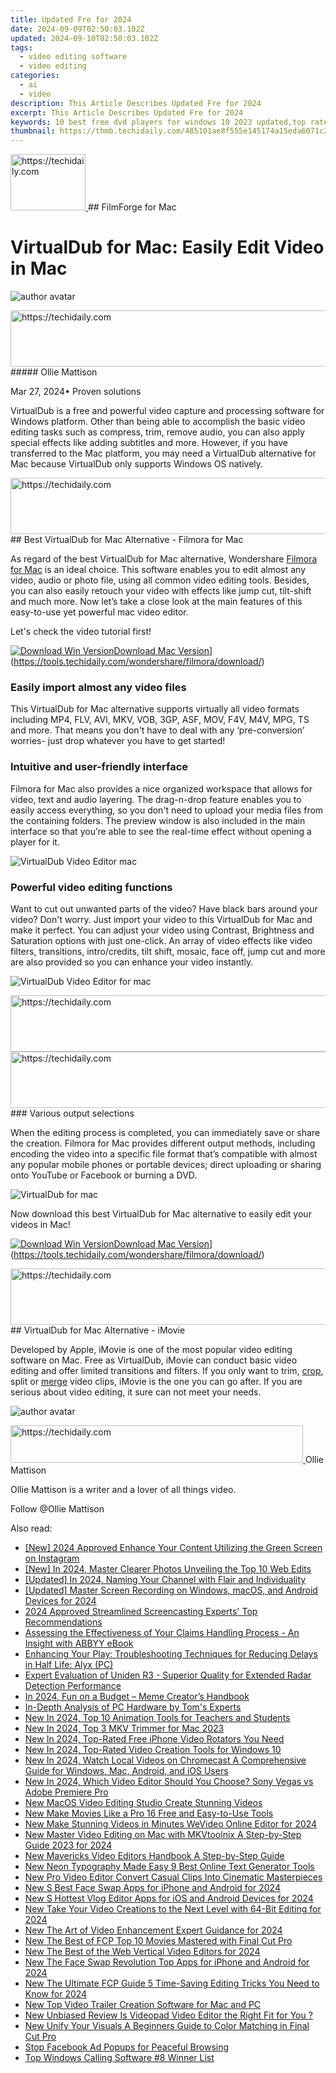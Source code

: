 ```yaml
---
title: Updated Fre for 2024
date: 2024-09-09T02:50:03.102Z
updated: 2024-09-10T02:50:03.102Z
tags: 
  - video editing software
  - video editing
categories: 
  - ai
  - video
description: This Article Describes Updated Fre for 2024
excerpt: This Article Describes Updated Fre for 2024
keywords: 10 best free dvd players for windows 10 2023 updated,top rated free video editors for wmv files updated 2023,get filmora 13 video editor free download 2024 update,best free video cutting tools for mp4 files updated 2023,best free animated explainer tools for pc and mac 2024 update,best free video splitters for mkv files updated 2023,best free video dubbing programs for pc 2024 update
thumbnail: https://thmb.techidaily.com/485101ae8f555e145174a15eda6071c25617b2b00c96089d339b8e4537366b75.jpg
---
```


<!-- affiliate ads begin -->
<a href="https://aligracehair.sjv.io/c/5597632/2115909/19272" target="_top" id="2115909">
  <img src="//a.impactradius-go.com/display-ad/19272-2115909" border="0" alt="https://techidaily.com" width="120" height="90"/>
</a>
<img height="0" width="0" src="https://aligracehair.sjv.io/i/5597632/2115909/19272" style="position:absolute;visibility:hidden;" border="0" />
<!-- affiliate ads end -->
## FilmForge for Mac

# VirtualDub for Mac: Easily Edit Video in Mac

![author avatar](https://images.wondershare.com/filmora/article-images/ollie-mattison.jpg)

<!-- affiliate ads begin -->
<a href="https://aidotcom.pxf.io/c/5597632/2134502/19576" target="_top" id="2134502">
  <img src="//a.impactradius-go.com/display-ad/19576-2134502" border="0" alt="https://techidaily.com" width="672" height="90"/>
</a>
<img height="0" width="0" src="https://aidotcom.pxf.io/i/5597632/2134502/19576" style="position:absolute;visibility:hidden;" border="0" />
<!-- affiliate ads end -->
##### Ollie Mattison

 Mar 27, 2024• Proven solutions

VirtualDub is a free and powerful video capture and processing software for Windows platform. Other than being able to accomplish the basic video editing tasks such as compress, trim, remove audio, you can also apply special effects like adding subtitles and more. However, if you have transferred to the Mac platform, you may need a VirtualDub alternative for Mac because VirtualDub only supports Windows OS natively.

<!-- affiliate ads begin -->
<a href="https://ephamedtechinc.pxf.io/c/5597632/2120861/26400?prodsku=Saturn" target="_top" id="2120861">
  <img src="//a.impactradius-go.com/display-ad/26400-2120861" border="0" alt="https://techidaily.com" width="728" height="90"/>
</a>
<img height="0" width="0" src="https://ephamedtechinc.pxf.io/i/5597632/2120861/26400?prodsku=Saturn" style="position:absolute;visibility:hidden;" border="0" />
<!-- affiliate ads end -->
## Best VirtualDub for Mac Alternative - Filmora for Mac

As regard of the best VirtualDub for Mac alternative, Wondershare [Filmora for Mac](https://tools.techidaily.com/wondershare/filmora/download/) is an ideal choice. This software enables you to edit almost any video, audio or photo file, using all common video editing tools. Besides, you can also easily retouch your video with effects like jump cut, tilt-shift and much more. Now let’s take a close look at the main features of this easy-to-use yet powerful mac video editor.

Let's check the video tutorial first!

[![Download Win Version](https://images.wondershare.com/filmora/guide/download-btn-win.jpg)](https://tools.techidaily.com/wondershare/filmora/download/)[Download Mac Version](https://images.wondershare.com/filmora/guide/download-btn-mac.jpg)](https://tools.techidaily.com/wondershare/filmora/download/)

### Easily import almost any video files

This VirtualDub for Mac alternative supports virtually all video formats including MP4, FLV, AVI, MKV, VOB, 3GP, ASF, MOV, F4V, M4V, MPG, TS and more. That means you don't have to deal with any ‘pre-conversion’ worries- just drop whatever you have to get started!

### Intuitive and user-friendly interface

Filmora for Mac also provides a nice organized workspace that allows for video, text and audio layering. The drag-n-drop feature enables you to easily access everything, so you don't need to upload your media files from the containing folders. The preview window is also included in the main interface so that you’re able to see the real-time effect without opening a player for it.

![VirtualDub Video Editor mac](https://images.wondershare.com/guide/images/mac-vivideo/mac-vivideo-add-files.jpg)

### Powerful video editing functions

Want to cut out unwanted parts of the video? Have black bars around your video? Don't worry. Just import your video to this VirtualDub for Mac and make it perfect. You can adjust your video using Contrast, Brightness and Saturation options with just one-click. An array of video effects like video filters, transitions, intro/credits, tilt shift, mosaic, face off, jump cut and more are also provided so you can enhance your video instantly.

![VirtualDub Video Editor for mac](https://images.wondershare.com/guide/images/mac-vivideo/mac-vivideo-enhance-videos.jpg)

<!-- affiliate ads begin -->
<a href="https://review-au.sjv.io/c/5597632/2098702/14409" target="_top" id="2098702">
  <img src="//a.impactradius-go.com/display-ad/14409-2098702" border="0" alt="https://techidaily.com" width="728" height="90"/>
</a>
<img height="0" width="0" src="https://review-au.sjv.io/i/5597632/2098702/14409" style="position:absolute;visibility:hidden;" border="0" />
<!-- affiliate ads end -->
<!-- affiliate ads begin -->
<a href="https://appsumo.8odi.net/c/5597632/2123738/7443" target="_top" id="2123738">
  <img src="//a.impactradius-go.com/display-ad/7443-2123738" border="0" alt="https://techidaily.com" width="600" height="90"/>
</a>
<img height="0" width="0" src="https://appsumo.8odi.net/i/5597632/2123738/7443" style="position:absolute;visibility:hidden;" border="0" />
<!-- affiliate ads end -->
### Various output selections

When the editing process is completed, you can immediately save or share the creation. Filmora for Mac provides different output methods, including encoding the video into a specific file format that’s compatible with almost any popular mobile phones or portable devices; direct uploading or sharing onto YouTube or Facebook or burning a DVD.

![VirtualDub for mac](https://images.wondershare.com/guide/images/mac-vivideo/mac-vivideo-output.jpg)

Now download this best VirtualDub for Mac alternative to easily edit your videos in Mac!

[![Download Win Version](https://images.wondershare.com/filmora/guide/download-btn-win.jpg)](https://tools.techidaily.com/wondershare/filmora/download/)[Download Mac Version](https://images.wondershare.com/filmora/guide/download-btn-mac.jpg)](https://tools.techidaily.com/wondershare/filmora/download/)

<!-- affiliate ads begin -->
<a href="https://aidotcom.pxf.io/c/5597632/2134500/19576" target="_top" id="2134500">
  <img src="//a.impactradius-go.com/display-ad/19576-2134500" border="0" alt="https://techidaily.com" width="600" height="90"/>
</a>
<img height="0" width="0" src="https://aidotcom.pxf.io/i/5597632/2134500/19576" style="position:absolute;visibility:hidden;" border="0" />
<!-- affiliate ads end -->
## VirtualDub for Mac Alternative - iMovie

Developed by Apple, iMovie is one of the most popular video editing software on Mac. Free as VirtualDub, iMovie can conduct basic video editing and offer limited transitions and filters. If you only want to trim, [crop](https://tools.techidaily.com/wondershare/filmora/download/), split or [merge](https://tools.techidaily.com/wondershare/filmora/download/) video clips, iMovie is the one you can go after. If you are serious about video editing, it sure can not meet your needs.

![author avatar](https://images.wondershare.com/filmora/article-images/ollie-mattison.jpg)

<!-- affiliate ads begin -->
<a href="https://review-au.sjv.io/c/5597632/2098703/14409" target="_top" id="2098703">
  <img src="//a.impactradius-go.com/display-ad/14409-2098703" border="0" alt="https://techidaily.com" width="468" height="60"/>
</a>
<img height="0" width="0" src="https://review-au.sjv.io/i/5597632/2098703/14409" style="position:absolute;visibility:hidden;" border="0" />
<!-- affiliate ads end -->
Ollie Mattison

Ollie Mattison is a writer and a lover of all things video.

Follow @Ollie Mattison

<span class="atpl-alsoreadstyle">Also read:</span>
<div><ul>
<li><a href="https://instagram-videos.techidaily.com/new-2024-approved-enhance-your-content-utilizing-the-green-screen-on-instagram/"><u>[New] 2024 Approved  Enhance Your Content  Utilizing the Green Screen on Instagram</u></a></li>
<li><a href="https://fox-friendly.techidaily.com/new-in-2024-master-clearer-photos-unveiling-the-top-10-web-edits/"><u>[New] In 2024, Master Clearer Photos  Unveiling the Top 10 Web Edits</u></a></li>
<li><a href="https://youtube-lab.techidaily.com/ed-in-2024-naming-your-channel-with-flair-and-individuality/"><u>[Updated] In 2024, Naming Your Channel with Flair and Individuality</u></a></li>
<li><a href="https://video-screen-grab.techidaily.com/updated-master-screen-recording-on-windows-macos-and-android-devices-for-2024/"><u>[Updated] Master Screen Recording on Windows, macOS, and Android Devices for 2024</u></a></li>
<li><a href="https://video-capture.techidaily.com/2024-approved-streamlined-screencasting-experts-top-recommendations/"><u>2024 Approved  Streamlined Screencasting  Experts' Top Recommendations</u></a></li>
<li><a href="https://discover-blog.techidaily.com/assessing-the-effectiveness-of-your-claims-handling-process-an-insight-with-abbyy-ebook/"><u>Assessing the Effectiveness of Your Claims Handling Process - An Insight with ABBYY eBook</u></a></li>
<li><a href="https://win-answers.techidaily.com/enhancing-your-play-troubleshooting-techniques-for-reducing-delays-in-half-life-alyx-pc/"><u>Enhancing Your Play: Troubleshooting Techniques for Reducing Delays in Half Life: Alyx (PC)</u></a></li>
<li><a href="https://buynow-info.techidaily.com/expert-evaluation-of-uniden-r3-superior-quality-for-extended-radar-detection-performance/"><u>Expert Evaluation of Uniden R3 - Superior Quality for Extended Radar Detection Performance</u></a></li>
<li><a href="https://some-knowledge.techidaily.com/in-2024-fun-on-a-budget-meme-creators-handbook/"><u>In 2024, Fun on a Budget – Meme Creator’s Handbook</u></a></li>
<li><a href="https://hardware-reviews.techidaily.com/in-depth-analysis-of-pc-hardware-by-toms-experts/"><u>In-Depth Analysis of PC Hardware by Tom's Experts</u></a></li>
<li><a href="https://ai-video-apps.techidaily.com/new-in-2024-top-10-animation-tools-for-teachers-and-students/"><u>New In 2024, Top 10 Animation Tools for Teachers and Students</u></a></li>
<li><a href="https://ai-video-apps.techidaily.com/new-in-2024-top-3-mkv-trimmer-for-mac-2023/"><u>New In 2024, Top 3 MKV Trimmer for Mac 2023</u></a></li>
<li><a href="https://ai-video-apps.techidaily.com/new-in-2024-top-rated-free-iphone-video-rotators-you-need/"><u>New In 2024, Top-Rated Free iPhone Video Rotators You Need</u></a></li>
<li><a href="https://ai-video-apps.techidaily.com/new-in-2024-top-rated-video-creation-tools-for-windows-10/"><u>New In 2024, Top-Rated Video Creation Tools for Windows 10</u></a></li>
<li><a href="https://ai-video-apps.techidaily.com/new-in-2024-watch-local-videos-on-chromecast-a-comprehensive-guide-for-windows-mac-android-and-ios-users/"><u>New In 2024, Watch Local Videos on Chromecast A Comprehensive Guide for Windows, Mac, Android, and iOS Users</u></a></li>
<li><a href="https://ai-video-apps.techidaily.com/new-in-2024-which-video-editor-should-you-choose-sony-vegas-vs-adobe-premiere-pro/"><u>New In 2024, Which Video Editor Should You Choose? Sony Vegas vs Adobe Premiere Pro</u></a></li>
<li><a href="https://ai-video-apps.techidaily.com/new-macos-video-editing-studio-create-stunning-videos/"><u>New MacOS Video Editing Studio Create Stunning Videos</u></a></li>
<li><a href="https://ai-video-apps.techidaily.com/new-make-movies-like-a-pro-16-free-and-easy-to-use-tools/"><u>New Make Movies Like a Pro 16 Free and Easy-to-Use Tools</u></a></li>
<li><a href="https://ai-video-apps.techidaily.com/new-make-stunning-videos-in-minutes-wevideo-online-editor-for-2024/"><u>New Make Stunning Videos in Minutes WeVideo Online Editor for 2024</u></a></li>
<li><a href="https://ai-video-apps.techidaily.com/new-master-video-editing-on-mac-with-mkvtoolnix-a-step-by-step-guide-2023-for-2024/"><u>New Master Video Editing on Mac with MKVtoolnix A Step-by-Step Guide 2023 for 2024</u></a></li>
<li><a href="https://ai-video-apps.techidaily.com/new-mavericks-video-editors-handbook-a-step-by-step-guide/"><u>New Mavericks Video Editors Handbook A Step-by-Step Guide</u></a></li>
<li><a href="https://ai-video-apps.techidaily.com/new-neon-typography-made-easy-9-best-online-text-generator-tools/"><u>New Neon Typography Made Easy 9 Best Online Text Generator Tools</u></a></li>
<li><a href="https://ai-video-apps.techidaily.com/new-pro-video-editor-convert-casual-clips-into-cinematic-masterpieces/"><u>New Pro Video Editor Convert Casual Clips Into Cinematic Masterpieces</u></a></li>
<li><a href="https://ai-video-apps.techidaily.com/new-s-best-face-swap-apps-for-iphone-and-android-for-2024/"><u>New S Best Face Swap Apps for iPhone and Android for 2024</u></a></li>
<li><a href="https://ai-video-apps.techidaily.com/new-s-hottest-vlog-editor-apps-for-ios-and-android-devices-for-2024/"><u>New S Hottest Vlog Editor Apps for iOS and Android Devices for 2024</u></a></li>
<li><a href="https://ai-video-apps.techidaily.com/new-take-your-video-creations-to-the-next-level-with-64-bit-editing-for-2024/"><u>New Take Your Video Creations to the Next Level with 64-Bit Editing for 2024</u></a></li>
<li><a href="https://ai-video-apps.techidaily.com/new-the-art-of-video-enhancement-expert-guidance-for-2024/"><u>New The Art of Video Enhancement Expert Guidance for 2024</u></a></li>
<li><a href="https://ai-video-apps.techidaily.com/new-the-best-of-fcp-top-10-movies-mastered-with-final-cut-pro/"><u>New The Best of FCP Top 10 Movies Mastered with Final Cut Pro</u></a></li>
<li><a href="https://ai-video-apps.techidaily.com/new-the-best-of-the-web-vertical-video-editors-for-2024/"><u>New The Best of the Web Vertical Video Editors for 2024</u></a></li>
<li><a href="https://ai-video-apps.techidaily.com/new-the-face-swap-revolution-top-apps-for-iphone-and-android-for-2024/"><u>New The Face Swap Revolution Top Apps for iPhone and Android for 2024</u></a></li>
<li><a href="https://ai-video-apps.techidaily.com/new-the-ultimate-fcp-guide-5-time-saving-editing-tricks-you-need-to-know-for-2024/"><u>New The Ultimate FCP Guide 5 Time-Saving Editing Tricks You Need to Know for 2024</u></a></li>
<li><a href="https://ai-video-apps.techidaily.com/new-top-video-trailer-creation-software-for-mac-and-pc/"><u>New Top Video Trailer Creation Software for Mac and PC</u></a></li>
<li><a href="https://ai-video-apps.techidaily.com/new-unbiased-review-is-videopad-video-editor-the-right-fit-for-you/"><u>New Unbiased Review Is Videopad Video Editor the Right Fit for You ?</u></a></li>
<li><a href="https://ai-video-apps.techidaily.com/new-unify-your-visuals-a-beginners-guide-to-color-matching-in-final-cut-pro/"><u>New Unify Your Visuals A Beginners Guide to Color Matching in Final Cut Pro</u></a></li>
<li><a href="https://facebook-videos.techidaily.com/stop-facebook-ad-popups-for-peaceful-browsing/"><u>Stop Facebook Ad Popups for Peaceful Browsing</u></a></li>
<li><a href="https://screen-capture.techidaily.com/top-windows-calling-software-8-winner-list/"><u>Top Windows Calling Software  #8 Winner List</u></a></li>
</ul></div>

<ins class="adsbygoogle"
      style="display:block"
      data-ad-client="ca-pub-7571918770474297"
      data-ad-slot="8358498916"
      data-ad-format="auto"
      data-full-width-responsive="true"></ins>